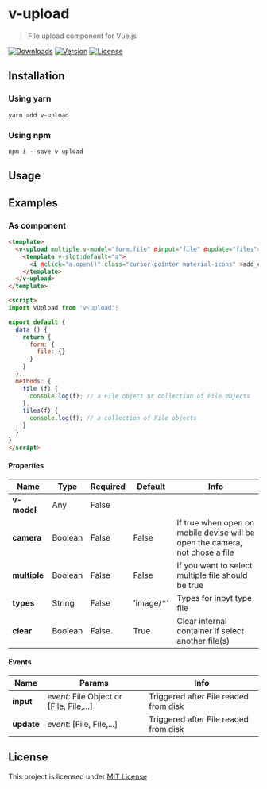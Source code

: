 # v-upload

> File upload component for Vue.js

<p>
  <a href="https://www.npmjs.com/package/v-upload"><img src="https://img.shields.io/npm/dm/v-upload.svg" alt="Downloads"></a>
  <a href="https://www.npmjs.com/package/v-upload"><img src="https://img.shields.io/npm/v/v-upload.svg" alt="Version"></a>
  <a href="https://www.npmjs.com/package/v-upload"><img src="https://img.shields.io/npm/l/v-upload.svg" alt="License"></a>
</p>

## Installation

### Using yarn

`yarn add v-upload`

### Using npm

`npm i --save v-upload`

## Usage

## Examples

### As component

```html
<template>
  <v-upload multiple v-model="form.file" @input="file" @update="files">
    <template v-slot:default="a">
      <i @click="a.open()" class="cursor-pointer material-icons" >add_circle_outline</i>
    </template>
  </v-upload>
</template>

<script>
import VUpload from 'v-upload';

export default {
  data () {
    return {
      form: {
        file: {}
      }
    }
  },
  methods: {
    file (f) {
      console.log(f); // a File object or collection of File objects
    },
    files(f) {
      console.log(f); // a collection of File objects
    }
  }
}
</script>
```

#### Properties

| Name         | Type     | Required | Default   | Info                                                                        |
| -------------| -------- | -------- | ----------| --------------------------------------------------------------------------- |
| **v-model**  | Any      | False    |           |                                                                             |
| **camera**   | Boolean  | False    | False     | If true when open on mobile devise will be open the camera, not chose a file|
| **multiple** | Boolean  | False    | False     | If you want to select multiple file should be true                          |
| **types**    | String   | False    | 'image/*' | Types for inpyt type file                                                   |
| **clear**    | Boolean  | False    | True      | Clear internal container if select another file(s)                          |

#### Events

| Name         | Params                                   | Info                                                                       |
| ------------ | ---------------------------------------- | -------------------------------------------------------------------------- |
| **input**    | _event_: File Object or [File, File,...] | Triggered after File readed from disk              |
| **update**   | _event_: [File, File,...]                | Triggered after File readed from disk              |

## License

This project is licensed under
[MIT License](http://en.wikipedia.org/wiki/MIT_License)